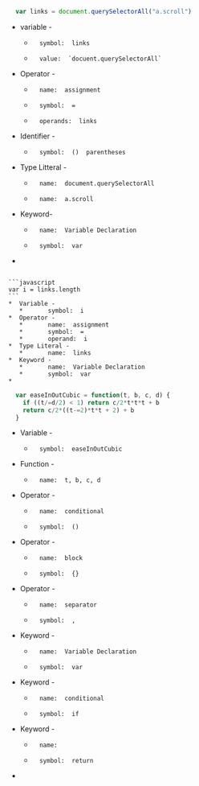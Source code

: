```javascript
  var links = document.querySelectorAll("a.scroll")
```
*  variable - 
   *       symbol:  links
   *       value:  `docuent.querySelectorAll`
*  Operator -
   *       name:  assignment
   *       symbol:  =
   *       operands:  links
*  Identifier -
   *       symbol:  ()  parentheses
*  Type Litteral -
   *       name:  document.querySelectorAll
   *       name:  a.scroll
*  Keyword-
   *       name:  Variable Declaration
   *       symbol:  var
*       
  
~~~

```javascript
var i = links.length
```
*  Variable -
   *       symbol:  i
*  Operator -
   *       name:  assignment
   *       symbol:  =
   *       operand:  i
*  Type Literal - 
   *       name:  links
*  Keyword -
   *       name:  Variable Declaration
   *       symbol:  var
*       

~~~

```javascript
  var easeInOutCubic = function(t, b, c, d) {
    if ((t/=d/2) < 1) return c/2*t*t*t + b
    return c/2*((t-=2)*t*t + 2) + b
  }
```
*  Variable -
   *       symbol:  easeInOutCubic
*  Function - 
   *       name:  t, b, c, d
*  Operator -
   *       name:  conditional 
   *       symbol:  ()
*  Operator -
   *       name:  block
   *       symbol:  {}
*  Operator -
   *       name:  separator
   *       symbol:  ,
*  Keyword - 
   *       name:  Variable Declaration
   *       symbol:  var
*  Keyword -
   *       name:  conditional
   *       symbol:  if
*  Keyword -
   *       name:  
   *       symbol:  return
*       

  
~~~





